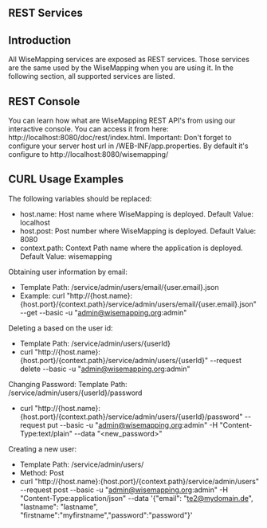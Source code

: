 REST Services
---------------

Introduction
-------------

All WiseMapping services are exposed as REST services. Those services are the same used by the WiseMapping when you are using it.
In the following section, all supported services are listed.

REST Console
-------------

You can learn how what are WiseMapping REST API's from using our interactive console. You can access it from here: http://localhost:8080/doc/rest/index.html.
Important: Don't forget to configure your server host url in /WEB-INF/app.properties. By default it's configure to http://localhost:8080/wisemapping/</p>

CURL Usage Examples
-------------

The following variables should be replaced:

- host.name: Host name where WiseMapping is deployed. Default Value: localhost
- host.post: Post number where WiseMapping is deployed. Default Value: 8080
- context.path: Context Path name where the application is deployed. Default Value: wisemapping

Obtaining user information by email:
 * Template Path: /service/admin/users/email/{user.email}.json
 * Example: curl "http://{host.name}:{host.port}/{context.path}/service/admin/users/email/{user.email}.json" --get --basic -u "admin@wisemapping.org:admin"

Deleting a based on the user id:
 * Template Path: /service/admin/users/{userId}
 * curl "http://{host.name}:{host.port}/{context.path}/service/admin/users/{userId}" --request delete --basic -u "admin@wisemapping.org:admin"

Changing Password:
Template Path: /service/admin/users/{userId}/password
 * curl "http://{host.name}:{host.port}/{context.path}/service/admin/users/{userId}/password" --request put --basic -u "admin@wisemapping.org:admin" -H "Content-Type:text/plain" --data "<new_password>"

Creating a new user:
 * Template Path: /service/admin/users/
 * Method: Post
 * curl "http://{host.name}:{host.port}/{context.path}/service/admin/users" --request post --basic -u "admin@wisemapping.org:admin" -H "Content-Type:application/json" --data '{"email": "te2@mydomain.de", "lastname": "lastname", "firstname":"myfirstname","password":"password"}'


